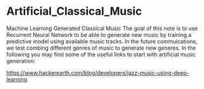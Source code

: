 # Artificial_Classical_Music
Machine Learning Generated Classical Music
The goal of this note is to use Recurrent Neural Network to be able to generate new music by training a predictive model using available music tracks. In the future commuications, we test combing different genres of music to generate new generes. In the following you may find some of the useful links to start with artificial music generation:

https://www.hackerearth.com/blog/developers/jazz-music-using-deep-learning
